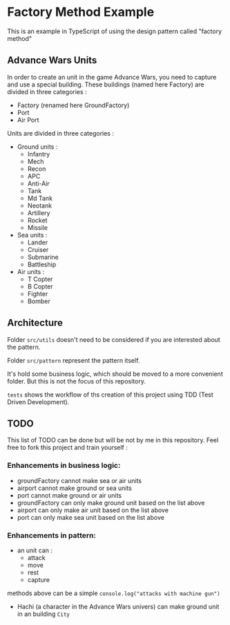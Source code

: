 # Factory Method Example

This is an example in TypeScript of using the design pattern called "factory method"

## Advance Wars Units

In order to create an unit in the game Advance Wars, you need to capture and use a special building. These buildings (named here Factory) are divided in three categories :
- Factory (renamed here GroundFactory)
- Port
- Air Port

Units are divided in three categories : 
- Ground units : 
    - Infantry
    - Mech
    - Recon     
    - APC       
    - Anti-Air  
    - Tank      
    - Md Tank   
    - Neotank   
    - Artillery 
    - Rocket    
    - Missile 
- Sea units :
  - Lander    
  - Cruiser   
  - Submarine 
  - Battleship
- Air units :
  - T Copter  
  - B Copter  
  - Fighter   
  - Bomber 

## Architecture

Folder `src/utils` doesn't need to be considered if you are interested about the pattern.

Folder `src/pattern` represent the pattern itself.

It's hold some business logic, which should be moved to a more convenient folder. 
But this is not the focus of this repository.

`tests` shows the workflow of ths creation of this project using TDD (Test Driven Development).

## TODO

This list of TODO can be done but will be not by me in this repository. Feel free to fork this project and train yourself :

### Enhancements in business logic:

- groundFactory cannot make sea or air units
- airport cannot make ground or sea units
- port cannot make ground or air units
- groundFactory can only make ground unit based on the list above
- airport can only make air unit based on the list above
- port can only make sea unit based on the list above

### Enhancements in pattern:

- an unit can :
  - attack
  - move
  - rest
  - capture

methods above can be a simple `console.log("attacks with machine gun")`

- Hachi (a character in the Advance Wars univers) can make ground unit in an building `City`

